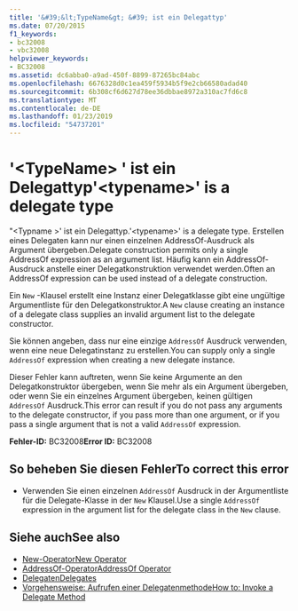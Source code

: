```yaml
---
title: '&#39;&lt;TypeName&gt; &#39; ist ein Delegattyp'
ms.date: 07/20/2015
f1_keywords:
- bc32008
- vbc32008
helpviewer_keywords:
- BC32008
ms.assetid: dc6abba0-a9ad-450f-8899-87265bc84abc
ms.openlocfilehash: 6676328d0c1ea459f5934b5f9e2cb66580adad40
ms.sourcegitcommit: 6b308cf6d627d78ee36dbbae8972a310ac7fd6c8
ms.translationtype: MT
ms.contentlocale: de-DE
ms.lasthandoff: 01/23/2019
ms.locfileid: "54737201"
---
```

# <a name="39lttypenamegt39-is-a-delegate-type"></a><span data-ttu-id="245fb-102">&#39;&lt;TypeName&gt; &#39; ist ein Delegattyp</span><span class="sxs-lookup"><span data-stu-id="245fb-102">&#39;&lt;typename&gt;&#39; is a delegate type</span></span>
<span data-ttu-id="245fb-103">"\<Typname >' ist ein Delegattyp.</span><span class="sxs-lookup"><span data-stu-id="245fb-103">'\<typename>' is a delegate type.</span></span> <span data-ttu-id="245fb-104">Erstellen eines Delegaten kann nur einen einzelnen AddressOf-Ausdruck als Argument übergeben.</span><span class="sxs-lookup"><span data-stu-id="245fb-104">Delegate construction permits only a single AddressOf expression as an argument list.</span></span> <span data-ttu-id="245fb-105">Häufig kann ein AddressOf-Ausdruck anstelle einer Delegatkonstruktion verwendet werden.</span><span class="sxs-lookup"><span data-stu-id="245fb-105">Often an AddressOf expression can be used instead of a delegate construction.</span></span>  
  
 <span data-ttu-id="245fb-106">Ein `New` -Klausel erstellt eine Instanz einer Delegatklasse gibt eine ungültige Argumentliste für den Delegatkonstruktor.</span><span class="sxs-lookup"><span data-stu-id="245fb-106">A `New` clause creating an instance of a delegate class supplies an invalid argument list to the delegate constructor.</span></span>  
  
 <span data-ttu-id="245fb-107">Sie können angeben, dass nur eine einzige `AddressOf` Ausdruck verwenden, wenn eine neue Delegatinstanz zu erstellen.</span><span class="sxs-lookup"><span data-stu-id="245fb-107">You can supply only a single `AddressOf` expression when creating a new delegate instance.</span></span>  
  
 <span data-ttu-id="245fb-108">Dieser Fehler kann auftreten, wenn Sie keine Argumente an den Delegatkonstruktor übergeben, wenn Sie mehr als ein Argument übergeben, oder wenn Sie ein einzelnes Argument übergeben, keinen gültigen `AddressOf` Ausdruck.</span><span class="sxs-lookup"><span data-stu-id="245fb-108">This error can result if you do not pass any arguments to the delegate constructor, if you pass more than one argument, or if you pass a single argument that is not a valid `AddressOf` expression.</span></span>  
  
 <span data-ttu-id="245fb-109">**Fehler-ID:** BC32008</span><span class="sxs-lookup"><span data-stu-id="245fb-109">**Error ID:** BC32008</span></span>  
  
## <a name="to-correct-this-error"></a><span data-ttu-id="245fb-110">So beheben Sie diesen Fehler</span><span class="sxs-lookup"><span data-stu-id="245fb-110">To correct this error</span></span>  
  
-   <span data-ttu-id="245fb-111">Verwenden Sie einen einzelnen `AddressOf` Ausdruck in der Argumentliste für die Delegate-Klasse in der `New` Klausel.</span><span class="sxs-lookup"><span data-stu-id="245fb-111">Use a single `AddressOf` expression in the argument list for the delegate class in the `New` clause.</span></span>  
  
## <a name="see-also"></a><span data-ttu-id="245fb-112">Siehe auch</span><span class="sxs-lookup"><span data-stu-id="245fb-112">See also</span></span>
- [<span data-ttu-id="245fb-113">New-Operator</span><span class="sxs-lookup"><span data-stu-id="245fb-113">New Operator</span></span>](../../../visual-basic/language-reference/operators/new-operator.md)
- [<span data-ttu-id="245fb-114">AddressOf-Operator</span><span class="sxs-lookup"><span data-stu-id="245fb-114">AddressOf Operator</span></span>](../../../visual-basic/language-reference/operators/addressof-operator.md)
- [<span data-ttu-id="245fb-115">Delegaten</span><span class="sxs-lookup"><span data-stu-id="245fb-115">Delegates</span></span>](../../../visual-basic/programming-guide/language-features/delegates/index.md)
- [<span data-ttu-id="245fb-116">Vorgehensweise: Aufrufen einer Delegatenmethode</span><span class="sxs-lookup"><span data-stu-id="245fb-116">How to: Invoke a Delegate Method</span></span>](../../../visual-basic/programming-guide/language-features/delegates/how-to-invoke-a-delegate-method.md)

